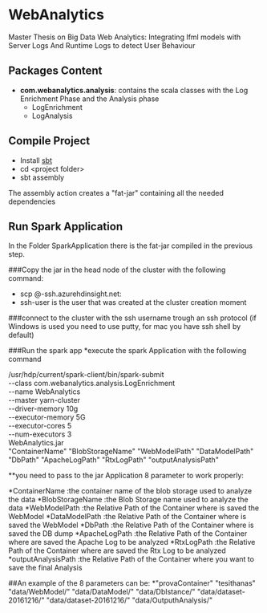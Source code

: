 # WebAnalytics
Master Thesis on Big Data Web Analytics: Integrating Ifml models with Server Logs And Runtime Logs to detect User Behaviour


## Packages Content
* **com.webanalytics.analysis**: contains the scala classes with the Log Enrichment Phase and the Analysis phase 
	* LogEnrichment
	* LogAnalysis
	
## Compile Project

* Install [sbt](http://www.scala-sbt.org)
* cd \<project folder>
* sbt assembly

The assembly action creates a "fat-jar" containing all the needed dependencies


## Run Spark Application

In the Folder SparkApplication there is the fat-jar compiled in the previous step.

###Copy the jar in the head node of the cluster with the following command:
* scp <local-origin-path> <ssh-user>@<cluster-name>-ssh.azurehdinsight.net:<destination-path>
* ssh-user is the user that was created at the cluster creation moment
	
###connect to the cluster with the ssh username   trough an ssh protocol (if Windows is used you need to use putty, for mac you have ssh shell by default)

###Run the spark app 
*execute the spark Application with the following command

/usr/hdp/current/spark-client/bin/spark-submit \
--class com.webanalytics.analysis.LogEnrichment \
--name WebAnalytics \
--master yarn-cluster \
--driver-memory 10g \
--executor-memory 5G \
--executor-cores 5 \
--num-executors 3 \
WebAnalytics.jar \
"ContainerName" "BlobStorageName" "WebModelPath" "DataModelPath" "DbPath" "ApacheLogPath" "RtxLogPath" "outputAnalysisPath"

**you need to pass to the jar Application 8 parameter to work properly:

*ContainerName  :the container name of the blob storage used to analyze the data
*BlobStorageName  :the Blob Storage name used to analyze the data
*WebModelPath  :the Relative Path of the Container where is saved the WebModel
*DataModelPath  :the Relative Path of the Container where is saved the WebModel
*DbPath  :the Relative Path of the Container where is saved the DB dump
*ApacheLogPath  :the Relative Path of the Container where are saved the Apache Log to be analyzed
*RtxLogPath  :the Relative Path of the Container where are saved the Rtx Log to be analyzed
*outputAnalysisPath  :the Relative Path of the Container where you want to save the final Analysis 

##An example of the 8 parameters can be: 
*"provaContainer" "tesithanas" "data/WebModel/" "data/DataModel/" "data/DbIstance/" "data/dataset-20161216/" "data/dataset-20161216/" "data/OutputhAnalysis/"






